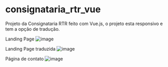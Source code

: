 # consignataria_rtr_vue

Projeto da Consignataria RTR feito com Vue.js, o projeto esta responsivo e tem a opção de tradução.

Landing Page
![image](https://github.com/user-attachments/assets/b50ceff6-9fbf-442a-a76c-d3affbc762b7)

Landing Page traduzida
![image](https://github.com/user-attachments/assets/1454fc1d-b02e-4c83-8676-3102d4928607)

Página de contato
![image](https://github.com/user-attachments/assets/f544dccf-e314-407f-a805-2609596a8d14)


